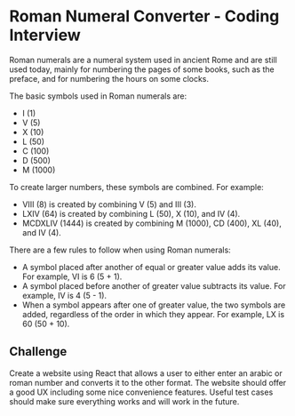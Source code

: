 # Roman Numeral Converter - Coding Interview

Roman numerals are a numeral system used in ancient Rome and are still used today, mainly for numbering the pages of some books, such as the preface, and for numbering the hours on some clocks.

The basic symbols used in Roman numerals are:

* I (1)
* V (5)
* X (10)
* L (50)
* C (100)
* D (500)
* M (1000)

To create larger numbers, these symbols are combined. For example:

* VIII (8) is created by combining V (5) and III (3).
* LXIV (64) is created by combining L (50), X (10), and IV (4).
* MCDXLIV (1444) is created by combining M (1000), CD (400), XL (40), and IV (4).

There are a few rules to follow when using Roman numerals:

* A symbol placed after another of equal or greater value adds its value. For example, VI is 6 (5 + 1).
* A symbol placed before another of greater value subtracts its value. For example, IV is 4 (5 - 1).
* When a symbol appears after one of greater value, the two symbols are added, regardless of the order in which they appear. For example, LX is 60 (50 + 10).


## Challenge

Create a website using React that allows a user to either enter an arabic or roman number and converts it to the other format. The website should offer a good UX including some nice convenience features. Useful test cases should make sure everything works and will work in the future.
